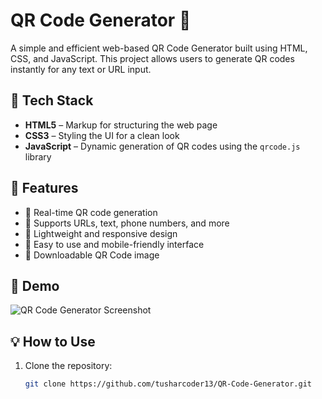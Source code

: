 # QR Code Generator 🔳

A simple and efficient web-based QR Code Generator built using HTML, CSS, and JavaScript. This project allows users to generate QR codes instantly for any text or URL input.

## 🧰 Tech Stack

- **HTML5** – Markup for structuring the web page
- **CSS3** – Styling the UI for a clean look
- **JavaScript** – Dynamic generation of QR codes using the `qrcode.js` library

## 🚀 Features

- 🔹 Real-time QR code generation
- 🔹 Supports URLs, text, phone numbers, and more
- 🔹 Lightweight and responsive design
- 🔹 Easy to use and mobile-friendly interface
- 🔹 Downloadable QR Code image

## 📸 Demo

![QR Code Generator Screenshot](https://raw.githubusercontent.com/tusharcoder13/QR-Code-Generator/main/screenshot.png)



## 💡 How to Use

1. Clone the repository:
   ```bash
   git clone https://github.com/tusharcoder13/QR-Code-Generator.git

